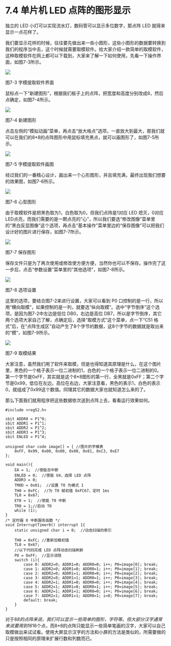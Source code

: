 # 7.4 单片机 LED 点阵的图形显示

独立的 LED 小灯可以实现流水灯，数码管可以显示多位数字，那点阵 LED 就得来显示一点花样了。

我们要显示花样的时候，往往要先做出来一些小图形，这些小图形的数据要转换到我们的程序当中去，这个时候就需要取模软件。给大家介绍一款简单的取模软件，这种取模软件在网上都可以下载到，大家来了解一下如何使用，先看一下操作界面，如图7-3所示。

![](images/3.png)

图7-3 字模提取软件界面

鼠标点一下“新建图形”，根据我们板子上的点阵，把宽度和高度分别改成8，然后点确定，如图7-4所示。

![](images/4.png)

图7-4 新建图形

点击左侧的“模拟动画”菜单，再点击“放大格点”选项，一直放大到最大，那我们就可以在我们的8*8的点阵图形中用鼠标填充黑点，就可以画图形了，如图7-5所示。

![](images/5.png)

图7-5 字模提取软件画图

经过我们的一番精心设计，画出来一个心形图形，并且填充满，最终出现我们想要的效果图，如图7-6所示。

![](images/6.png)

图7-6 心型图形

由于取模软件是把黑色取为1，白色取为0，但我们点阵是1对应 LED 熄灭，0对应 LED点亮，而我们需要的是一颗点亮的“心”，所以我们要选“修改图像”菜单里的“黑白反显图像”这个选项，再点击“基本操作”菜单里边的“保存图像”可以把我们设计好的图片进行保存，如图7-7所示。

![](images/7.png)

图7-7 保存图形

保存文件只是为了再次使用或修改使方便方便，当然你也可以不保存。操作完了这一步后，点击“参数设置”菜单里的“其他选项”，如图7-8所示。

![](images/8.png)

图7-8 选项设置

这里的选项，要结合图7-2来进行设置，大家可以看到 P0 口控制的是一行，所以用“横向取模”，如果控制的是一列，就要选“纵向取模”。选中“字节倒序”这个选项，是因为图7-2中左边是低位 DB0，右边是高位 DB7，所以是字节倒序，其它两个选项大家自己了解，点确定后，选择“取模方式”这个菜单，点一下“C51 格式”后，在“点阵生成区”自动产生了8个字节的数据，这8个字节的数据就是取出来的“模”，如图7-9所示。

![](images/9.png)

图7-9 取模结果

大家注意，虽然我们用了软件来取模，但是也得知道其原理是什么，在这个图片里，黑色的一个格子表示一位二进制的1，白色的一个格子表示一位二进制的0。第一个字节是0xFF，其实就是这个8*8图形的第一行，全黑就是0xFF；第二个字节是0x99，低位在左边，高位在右边，大家注意看，黑色的表示1，白色的表示0，就组成了0x99这个数值。同理其它的数据大家也就知道怎么来的了。

那么下面我们就用程序把这些数据依次送到点阵上去，看看运行效果如何。

```
#include <reg52.h>

sbit ADDR0 = P1^0;
sbit ADDR1 = P1^1;
sbit ADDR2 = P1^2;
sbit ADDR3 = P1^3;
sbit ENLED = P1^4;

unsigned char code image[] = { //图片的字模表
    0xFF, 0x99, 0x00, 0x00, 0x00, 0x81, 0xC3, 0xE7
};

void main(){
    EA = 1;  //使能总中断
    ENLED = 0;  //使能 U4，选择 LED 点阵
    ADDR3 = 0;
    TMOD = 0x01;  //设置 T0 为模式 1
    TH0 = 0xFC;  //为 T0 赋初值 0xFC67，定时 1ms
    TL0 = 0x67;
    ET0 = 1;  //使能 T0 中断
    TR0 = 1;//启动 T0
    while (1);
}
/* 定时器 0 中断服务函数 */
void InterruptTimer0() interrupt 1{
    static unsigned char i = 0;  //动态扫描的索引
   
    TH0 = 0xFC; //重新加载初值
    TL0 = 0x67;
    //以下代码完成 LED 点阵动态扫描刷新
    P0 = 0xFF;  //显示消隐
    switch (i){
        case 0: ADDR2=0; ADDR1=0; ADDR0=0; i++; P0=image[0]; break;
        case 1: ADDR2=0; ADDR1=0; ADDR0=1; i++; P0=image[1]; break;
        case 2: ADDR2=0; ADDR1=1; ADDR0=0; i++; P0=image[2]; break;
        case 3: ADDR2=0; ADDR1=1; ADDR0=1; i++; P0=image[3]; break;
        case 4: ADDR2=1; ADDR1=0; ADDR0=0; i++; P0=image[4]; break;
        case 5: ADDR2=1; ADDR1=0; ADDR0=1; i++; P0=image[5]; break;
        case 6: ADDR2=1; ADDR1=1; ADDR0=0; i++; P0=image[6]; break;
        case 7: ADDR2=1; ADDR1=1; ADDR0=1; i=0; P0=image[7]; break;
        default: break;
    }
}
```

对于8*8的点阵来说，我们可以显示一些简单的图形，字符等。但大部分汉字通常来说要用到16*16个点，而8*8的点阵只能显示一些简单笔画的汉字，大家可以自己取模做出来试试看。使用大屏显示汉字的方法和小屏的方法是类似的，所需要做的只是按照相同的原理来扩展行数和列数而已。